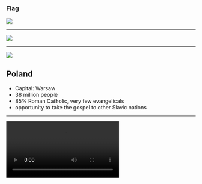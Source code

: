 ### Flag

![](https://upload.wikimedia.org/wikipedia/en/1/12/Flag_of_Poland.svg)

---

![](https://upload.wikimedia.org/wikipedia/commons/5/57/EU-Poland_%28orthographic_projection%29.svg)

---

![](https://res.cloudinary.com/kiekies/image/upload/v1649618835/imzajgppfx2yjlx6kt3w.jpg)

## Poland

- Capital: Warsaw
- 38 million people
- 85% Roman Catholic, very few evangelicals
- opportunity to take the gospel to other Slavic nations

---

![](https://storage.cloud.google.com/prayer-videos/country/poland.mp4)
